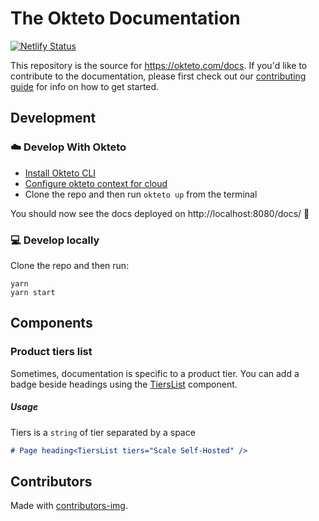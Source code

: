 # The Okteto Documentation

[![Netlify Status](https://api.netlify.com/api/v1/badges/9727b18a-8038-4a4e-91ff-95315bf76ead/deploy-status)](https://app.netlify.com/sites/okteto-docs/deploys)

This repository is the source for https://okteto.com/docs. If you'd like to contribute to the documentation, please first check out our [contributing guide](CONTRIBUTING.md) for info on how to get started.

## Development

### ☁️ Develop With Okteto

- [Install Okteto CLI](https://www.okteto.com/docs/getting-started/#installing-okteto-cli)
- [Configure okteto context for cloud](https://www.okteto.com/docs/getting-started/#configuring-okteto-cli-with-okteto-cloud)
- Clone the repo and then run `okteto up` from the terminal

You should now see the docs deployed on http://localhost:8080/docs/ 🚀

### 💻 Develop locally

Clone the repo and then run:

```console
yarn
yarn start
```

## Components

### Product tiers list

Sometimes, documentation is specific to a product tier. You can add a badge beside headings using the [TiersList](https://github.com/okteto/docs/blob/main/src/theme/TiersList/index.js) component.

##### Usage

Tiers is a `string` of tier separated by a space

```md
# Page heading<TiersList tiers="Scale Self-Hosted" />
```

## Contributors

Made with [contributors-img](https://contrib.rocks).
